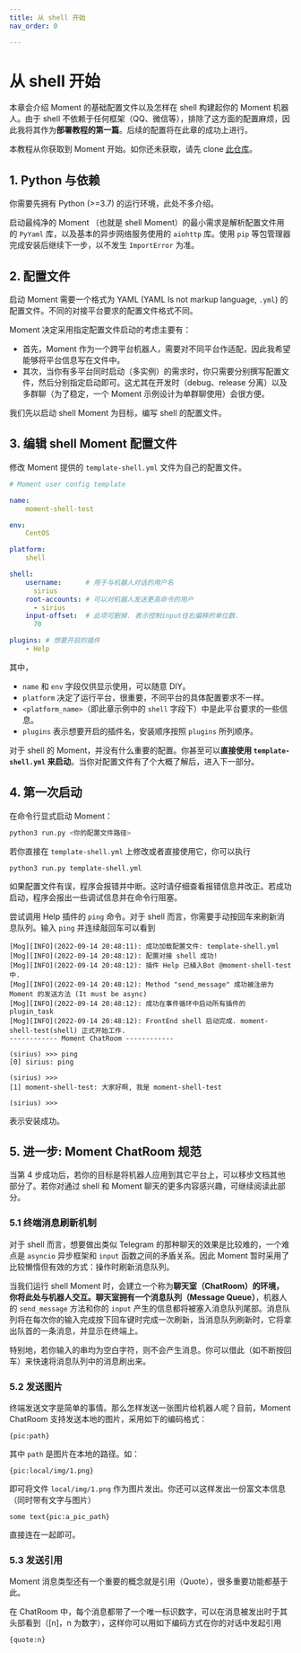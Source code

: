 ```yaml
---
title: 从 shell 开始
nav_order: 0

---
```


# 从 shell 开始

本章会介绍 Moment 的基础配置文件以及怎样在 shell 构建起你的 Moment 机器人。由于 shell 不依赖于任何框架（QQ、微信等），排除了这方面的配置麻烦，因此我将其作为**部署教程的第一篇**。后续的配置将在此章的成功上进行。

本教程从你获取到 Moment 开始。如你还未获取，请先 clone [此仓库](https://github.com/SiriusNEO/Moment)。



## 1. Python 与依赖

你需要先拥有 Python (>=3.7) 的运行环境，此处不多介绍。

启动最纯净的 Moment （也就是 shell Moment）的最小需求是解析配置文件用的 `PyYaml` 库，以及基本的异步网络服务使用的 `aiohttp` 库。使用 `pip` 等包管理器完成安装后继续下一步，以不发生 `ImportError` 为准。



## 2. 配置文件

启动 Moment 需要一个格式为 YAML (YAML Is not markup language, `.yml`) 的配置文件。不同的对接平台要求的配置文件格式不同。

Moment 决定采用指定配置文件启动的考虑主要有：

- 首先，Moment 作为一个跨平台机器人，需要对不同平台作适配，因此我希望能够将平台信息写在文件中。
- 其次，当你有多平台同时启动（多实例）的需求时，你只需要分别撰写配置文件，然后分别指定启动即可。这尤其在开发时（debug、release 分离）以及多群聊（为了稳定，一个 Moment 示例设计为单群聊使用）会很方便。

我们先以启动 shell Moment 为目标，编写 shell 的配置文件。



## 3. 编辑 shell Moment 配置文件

修改 Moment 提供的 `template-shell.yml` 文件为自己的配置文件。

```yaml
# Moment user config template

name:
    moment-shell-test

env:
    CentOS

platform:
    shell

shell:
    username:      # 用于与机器人对话的用户名
      sirius
    root-accounts: # 可以对机器人发送更高命令的用户
      - sirius
    input-offset:  # 此项可删掉. 表示控制input往右偏移的单位数.
      70

plugins: # 想要开启的插件
    - Help
```

其中，

- `name` 和 `env` 字段仅供显示使用，可以随意 DIY。
- `platform` 决定了运行平台，很重要，不同平台的具体配置要求不一样。
- `<platform_name>`（即此章示例中的 `shell` 字段下）中是此平台要求的一些信息。
- `plugins` 表示想要开启的插件名，安装顺序按照 `plugins` 所列顺序。

对于 shell 的 Moment，并没有什么重要的配置。你甚至可以**直接使用 `template-shell.yml` 来启动**。当你对配置文件有了个大概了解后，进入下一部分。



## 4. 第一次启动

在命令行显式启动 Moment：

```bash
python3 run.py <你的配置文件路径>
```

若你直接在 `template-shell.yml` 上修改或者直接使用它，你可以执行

```
python3 run.py template-shell.yml
```

如果配置文件有误，程序会报错并中断。这时请仔细查看报错信息并改正。若成功启动，程序会报出一些调试信息并在命令行阻塞。

尝试调用 Help 插件的 `ping` 命令。对于 shell 而言，你需要手动按回车来刷新消息队列。输入 `ping` 并连续敲回车可以看到

```
[Mog][INFO](2022-09-14 20:48:11): 成功加载配置文件: template-shell.yml
[Mog][INFO](2022-09-14 20:48:12): 配置对接 shell 成功!
[Mog][INFO](2022-09-14 20:48:12): 插件 Help 已植入Bot @moment-shell-test 中.
[Mog][INFO](2022-09-14 20:48:12): Method "send_message" 成功被注册为 Moment 的发送方法 (It must be async)
[Mog][INFO](2022-09-14 20:48:12): 成功在事件循环中启动所有插件的 plugin_task
[Mog][INFO](2022-09-14 20:48:12): FrontEnd shell 启动完成. moment-shell-test(shell) 正式开始工作.
------------ Moment ChatRoom ------------
                                                                      (sirius) >>> ping
[0] sirius: ping
                                                                      (sirius) >>> 
[1] moment-shell-test: 大家好啊, 我是 moment-shell-test
                                                                      (sirius) >>> 
```

表示安装成功。



## 5. 进一步: Moment ChatRoom 规范

当第 4 步成功后，若你的目标是将机器人应用到其它平台上，可以移步文档其他部分了。若你对通过 shell 和 Moment 聊天的更多内容感兴趣，可继续阅读此部分。

### 5.1 终端消息刷新机制

对于 shell 而言，想要做出类似 Telegram 的那种聊天的效果是比较难的，一个难点是 `asyncio` 异步框架和 `input` 函数之间的矛盾关系。因此 Moment 暂时采用了比较懒惰但有效的方式：操作时刷新消息队列。

当我们运行 shell Moment 时，会建立一个称为**聊天室（ChatRoom）**的环境，你将此处与机器人交互。聊天室拥有一个**消息队列（Message Queue）**，机器人的 `send_message` 方法和你的 `input` 产生的信息都将被塞入消息队列尾部。消息队列将在每次你的输入完成按下回车键时完成一次刷新，当消息队列刷新时，它将拿出队首的一条消息，并显示在终端上。

特别地，若你输入的串均为空白字符，则不会产生消息。你可以借此（如不断按回车）来快速将消息队列中的消息刷出来。



### 5.2 发送图片

终端发送文字是简单的事情。那么怎样发送一张图片给机器人呢？目前，Moment ChatRoom 支持发送本地的图片，采用如下的编码格式：

```
{pic:path}
```

其中 `path`  是图片在本地的路径。如：

```
{pic:local/img/1.png}
```

即可将文件 `local/img/1.png` 作为图片发出。你还可以这样发出一份富文本信息（同时带有文字与图片）

```
some text{pic:a_pic_path}
```

直接连在一起即可。



### 5.3 发送引用

Moment 消息类型还有一个重要的概念就是引用（Quote），很多重要功能都基于此。

在 ChatRoom 中，每个消息都带了一个唯一标识数字，可以在消息被发出时于其头部看到（[n]，n 为数字），这样你可以用如下编码方式在你的对话中发起引用

```
{quote:n}
```


